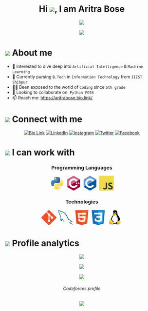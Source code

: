 <h1 align="center"> Hi <img src="https://c.tenor.com/nebZyl8oN7IAAAAi/wave-hello.gif" width="5%">, I am Aritra Bose  </h1>
<p align="center">
  <a href="https://github.com/DenverCoder1/readme-typing-svg"><img src="https://readme-typing-svg.herokuapp.com?color=%2307F700&lines=Amateur+Programmer;Pursuing+B.Tech+in+Information+Technology;996+max+rating+on+Codeforces;C%2B%2B+Gold+badge+on+HackerRank;Always+learning+new+things+.+.+.&center=true&width=500&height=50"></a>
</p>

<p align="center">
  <img src="https://komarev.com/ghpvc/?username=bose-aritra2003&color=blueviolet"/>
</p>

<h1 align="left"><img src="https://c.tenor.com/fmo7ehm6tn0AAAAi/man-tipping-hand-joypixels.gif" width="5%"> About me  </h1>

- 👀 Interested to dive deep into `Artificial Intelligence` & `Machine Learning`
- 🌱 Currently pursing `B.Tech` in `Information Technology` from `IIEST Shibpur`
- :technologist: Been exposed to the world of `Coding` since `5th grade`
- 💞️ Looking to collaborate on: `Python FOSS`
- 📫 Reach me: https://aritrabose.bio.link/

<h1 align="left"><img src="https://c.tenor.com/QHW_ZXV4LUUAAAAi/covid-social-media.gif" width="5%"> Connect with me  </h1>
<p align="center">
  <a href="https://aritrabose.bio.link/"><img src="https://i.imgur.com/exot03O.png" width="6%" alt="Bio Link"/></a>
  <a href="https://www.linkedin.com/in/bose-aritra2003/"><img src="https://i.imgur.com/ocLF6w9.png" width="6%" alt="LinkedIn"/></a>
  <a href="https://www.instagram.com/bose_aritra2003/"><img src="https://i.imgur.com/kW8LrD3.png" width="6%" alt="Instagram"/></a>
  <a href="https://twitter.com/bose_aritra2003"><img src="https://i.imgur.com/qm4OwSV.gif" width="6%" alt="Twitter"/></a>
  <a href="https://www.facebook.com/aritrabose2003"><img src="https://i.imgur.com/KfgAoiN.png" width="6%" alt="Facebook"/></a>
</p>

<h1 align="left"><img src="https://c.tenor.com/KvRIHOyJN-sAAAAi/gears-spinning.gif" width="5%"> I can work with  </h1>

<!-- <h3 align="center">IDEs</h3>
<p align="center">
  <a href="https://code.visualstudio.com/"><img src="https://i.imgur.com/yDpqaqo.png" width="4%" alt="Visual Studio Code"/></a>
  <a href="https://www.jetbrains.com/"><img src="https://i.imgur.com/61BKGDo.png" width="4%" alt="JetBrains"/></a>
  <a href="https://developer.android.com/studio"><img src="https://i.imgur.com/4xXgvQb.png" width="4%" alt="Android Studio"/></a>
  <a href="https://developer.apple.com/xcode/"><img src="https://i.imgur.com/0huM3hk.png" width="6%" alt="XCode"/></a>
</p> -->

<h3 align="center">Programming Languages</h3>
<p align="center">
  <a href="https://www.python.org/"><img src="https://raw.githubusercontent.com/devicons/devicon/1119b9f84c0290e0f0b38982099a2bd027a48bf1/icons/python/python-original.svg" width="50" height="50" alt="Python"/></a>
  <a href="https://isocpp.org/"><img src="https://raw.githubusercontent.com/devicons/devicon/1119b9f84c0290e0f0b38982099a2bd027a48bf1/icons/cplusplus/cplusplus-original.svg" width="50" height="50" alt="C++"/></a>
  <a href="https://en.cppreference.com/w/c/language"><img src="https://raw.githubusercontent.com/devicons/devicon/1119b9f84c0290e0f0b38982099a2bd027a48bf1/icons/c/c-original.svg" width="50" height="50" alt="C"/></a>
  <a href="https://developer.mozilla.org/en-US/docs/Web/JavaScript"><img src="https://raw.githubusercontent.com/devicons/devicon/1119b9f84c0290e0f0b38982099a2bd027a48bf1/icons/javascript/javascript-original.svg" width="50" height="50" alt="Javascript"/></a>
</p>

<h3 align="center">Technologies</h3>
<p align="center">
  <a href="https://git-scm.com"><img src="https://raw.githubusercontent.com/devicons/devicon/1119b9f84c0290e0f0b38982099a2bd027a48bf1/icons/git/git-original.svg" width="50" height="50" alt="Git"/></a>
  <a href="https://www.mysql.com/"><img src="https://raw.githubusercontent.com/devicons/devicon/1119b9f84c0290e0f0b38982099a2bd027a48bf1/icons/mysql/mysql-original.svg" width="50" height="50" alt="MySQL"/></a>
  <a href="https://developer.mozilla.org/en-US/docs/Glossary/HTML5"><img src="https://raw.githubusercontent.com/devicons/devicon/1119b9f84c0290e0f0b38982099a2bd027a48bf1/icons/html5/html5-original.svg" width="50" height="50" alt="HTML5"/></a>
  <a href="https://developer.mozilla.org/en-US/docs/Web/CSS"><img src="https://raw.githubusercontent.com/devicons/devicon/1119b9f84c0290e0f0b38982099a2bd027a48bf1/icons/css3/css3-original.svg" width="50" height="50" alt="CSS3"/></a>
  <a href="https://www.linux.org"><img src="https://raw.githubusercontent.com/devicons/devicon/1119b9f84c0290e0f0b38982099a2bd027a48bf1/icons/linux/linux-original.svg" width="50" height="50" alt="Linux"/></a>
</p>

<h1 align="left"><img src="https://c.tenor.com/LSHKMiRdLggAAAAi/statistics-trending-up.gif" width="6%"> Profile analytics  </h1>

<p align="center">
  <img src="https://github-profile-trophy.vercel.app/?username=ryo-ma&theme=flat&no-bg=true&no-frame=true&column=4&margin-w=20&margin-h=20"/>
</p>

<p align="center">
  <img src="https://github-readme-stats.vercel.app/api?username=bose-aritra2003&show_icons=true&theme=dark&hide=contribs,prs"/>
</p>

<p align="center">
  <img src="https://github-readme-stats.vercel.app/api/top-langs/?username=bose-aritra2003&layout=compact&theme=dark"/>
</p>

<h6 align="center">Codeforces profile</h3>
<p align="center">
  <a href="https://codeforces.com/profile/bose_aritra2003"><img src="https://codeforces-stats-api.herokuapp.com/stats?username=bose&#95aritra2003&theme=2"/></a>
</p>

<!-- <p align="center">
  <a href="https://www.hackerrank.com/bose_aritra2003"><img src="https://i.imgur.com/YoGleZM.png" width="250px" alt="HackerRank"/></a>
  <a href="https://codeforces.com/profile/bose_aritra2003"><img src="https://i.imgur.com/8TyzSJ6.png" width="275px" alt="Codeforces"/></a>
</p> -->
